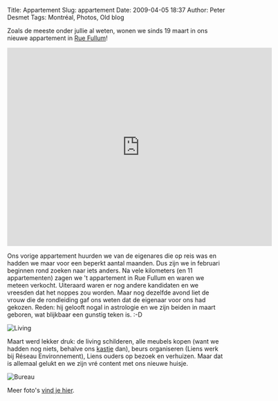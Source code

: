 Title: Appartement
Slug: appartement
Date: 2009-04-05 18:37
Author: Peter Desmet
Tags: Montréal, Photos, Old blog

Zoals de meeste onder jullie al weten, wonen we sinds 19 maart in ons nieuwe appartement in [Rue Fullum](http://maps.google.com/?ie=UTF8&t=h&ll=45.533202,-73.560977&spn=0.003138,0.004608&z=18)!

<iframe width="612" height="459" frameborder="0" scrolling="no" marginheight="0" marginwidth="0" src="http://maps.google.com/?ie=UTF8&amp;t=h&amp;ll=45.533274,-73.56131&amp;spn=0.00159,0.003026&amp;z=18&amp;output=embed"></iframe>

Ons vorige appartement huurden we van de eigenares die op reis was en hadden we maar voor een beperkt aantal maanden. Dus zijn we in februari beginnen rond zoeken naar iets anders. Na vele kilometers (en 11 appartementen) zagen we 't appartement in Rue Fullum en waren we meteen verkocht. Uiteraard waren er nog andere kandidaten en we vreesden dat het noppes zou worden. Maar nog dezelfde avond liet de vrouw die de rondleiding gaf ons weten dat de eigenaar voor ons had gekozen. Reden: hij gelooft nogal in astrologie en we zijn beiden in maart geboren, wat blijkbaar een gunstig teken is. :-D

![Living](|filename|/images/2009-appartement.jpg "1, 2, 3... living")

Maart werd lekker druk: de living schilderen, alle meubels kopen (want we hadden nog niets, behalve ons [kastje](https://lh3.googleusercontent.com/-Raux2piH6C0/SY3ZMDeZU_I/AAAAAAAAF2k/QA5G0etEPgk/s800/P1050845.jpg) dan), beurs organiseren (Liens werk bij Réseau Environnement), Liens ouders op bezoek en verhuizen. Maar dat is allemaal gelukt en we zijn vré content met ons nieuwe huisje.

![Bureau](https://lh3.googleusercontent.com/-q-SODHmPj-4/Sdfj6maV9uI/AAAAAAAAF2Y/2wQTw4mX1a0/s800/P1060068.JPG)

Meer foto's [vind je hier](https://picasaweb.google.com/Peter.Desmet/Appartement?authuser=0&authkey=Gv1sRgCNzm9JHvsZ-KqgE&feat=directlink).